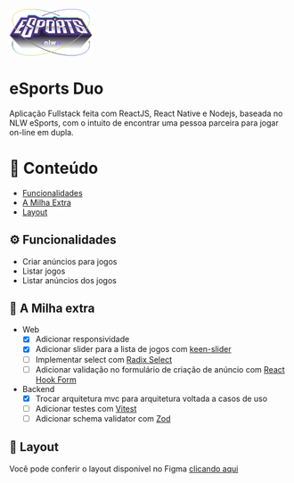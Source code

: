 <p align="left">
   <img src=".github/docs/images/logo.svg" width=150/>
</p>

# eSports Duo

Aplicação Fullstack feita com ReactJS, React Native e Nodejs, baseada no NLW eSports, com o intuito de encontrar uma pessoa parceira para jogar on-line em dupla.

# :pushpin: Conteúdo

* <a href="#-funcionalidades">Funcionalidades</a>
* <a href="#-a-milha-extra">A Milha Extra</a>
* <a href="#-layout">Layout</a>

## ⚙️ Funcionalidades

* Criar anúncios para jogos
* Listar jogos
* Listar anúncios dos jogos

## 🚀 A Milha extra

- Web
  - [x] Adicionar responsividade
  - [x] Adicionar slider para a lista de jogos com [keen-slider](https://keen-slider.io/)
  - [ ] Implementar select com [Radix Select](https://www.radix-ui.com/docs/primitives/components/select)
  - [ ] Adicionar validação no formulário de criação de anúncio com [React Hook Form](https://react-hook-form.com/ )

- Backend
  - [x] Trocar arquitetura mvc para arquitetura voltada a casos de uso
  - [ ] Adicionar testes com [Vitest](https://vitest.dev/)
  - [ ] Adicionar schema validator com [Zod](https://github.com/colinhacks/zod)

## 🎨 Layout

Você pode conferir o layout disponível no Figma [clicando aqui](https://www.figma.com/community/file/1150897317533332617)

